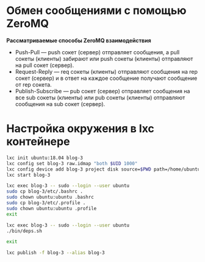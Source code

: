 # Обмен сообщениями с помощью ZeroMQ

**Рассматриваемые способы ZeroMQ взаимодействия**

* Push-Pull — push сокет (сервер) отправляет сообщения, а pull сокеты (клиенты) забирают или push сокеты (клиенты) отправляют на pull сокет (сервер).
* Request-Reply — req сокеты (клиенты) отправляют сообщения на rep сокет (сервер) и в ответ на каждое сообщение получают сообщение от rep сокета.
* Publish-Subscribe — pub сокет (сервер) отправляет сообщения на все sub сокеты (клиенты) или pub сокеты (клиенты) отправляют сообщения на sub сокет (сервер).

# Настройка окружения в lxc контейнере

```bash
lxc init ubuntu:18.04 blog-3
lxc config set blog-3 raw.idmap "both $UID 1000"
lxc config device add blog-3 project disk source=$PWD path=/home/ubuntu/blog-3
lxc start blog-3

lxc exec blog-3 -- sudo --login --user ubuntu
sudo cp blog-3/etc/.bashrc .
sudo chown ubuntu:ubuntu .bashrc
sudo cp blog-3/etc/.profile .
sudo chown ubuntu:ubuntu .profile
exit

lxc exec blog-3 -- sudo --login --user ubuntu
./bin/deps.sh

exit

lxc publish -f blog-3 --alias blog-3
```
